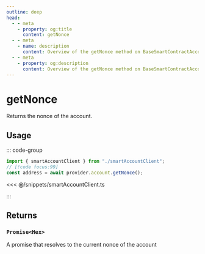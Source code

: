 ```yaml
---
outline: deep
head:
  - - meta
    - property: og:title
      content: getNonce
  - - meta
    - name: description
      content: Overview of the getNonce method on BaseSmartContractAccount
  - - meta
    - property: og:description
      content: Overview of the getNonce method on BaseSmartContractAccount
---
```


# getNonce

Returns the nonce of the account.

## Usage

::: code-group

```ts [example.ts]
import { smartAccountClient } from "./smartAccountClient";
// [!code focus:99]
const address = await provider.account.getNonce();
```

<<< @/snippets/smartAccountClient.ts

:::

## Returns

### `Promise<Hex>`

A promise that resolves to the current nonce of the account
